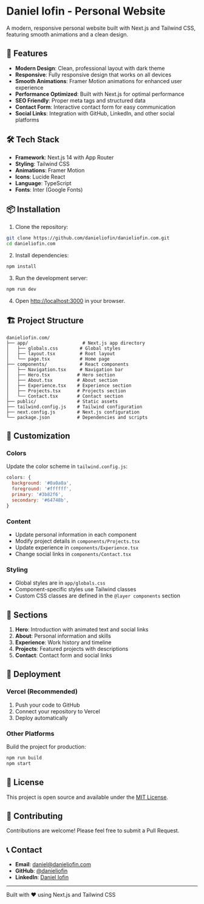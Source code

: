 # Daniel Iofin - Personal Website

A modern, responsive personal website built with Next.js and Tailwind CSS, featuring smooth animations and a clean design.

## 🚀 Features

- **Modern Design**: Clean, professional layout with dark theme
- **Responsive**: Fully responsive design that works on all devices
- **Smooth Animations**: Framer Motion animations for enhanced user experience
- **Performance Optimized**: Built with Next.js for optimal performance
- **SEO Friendly**: Proper meta tags and structured data
- **Contact Form**: Interactive contact form for easy communication
- **Social Links**: Integration with GitHub, LinkedIn, and other social platforms

## 🛠️ Tech Stack

- **Framework**: Next.js 14 with App Router
- **Styling**: Tailwind CSS
- **Animations**: Framer Motion
- **Icons**: Lucide React
- **Language**: TypeScript
- **Fonts**: Inter (Google Fonts)

## 📦 Installation

1. Clone the repository:
```bash
git clone https://github.com/danieliofin/danieliofin.com.git
cd danieliofin.com
```

2. Install dependencies:
```bash
npm install
```

3. Run the development server:
```bash
npm run dev
```

4. Open [http://localhost:3000](http://localhost:3000) in your browser.

## 🏗️ Project Structure

```
danieliofin.com/
├── app/                    # Next.js app directory
│   ├── globals.css        # Global styles
│   ├── layout.tsx         # Root layout
│   └── page.tsx           # Home page
├── components/            # React components
│   ├── Navigation.tsx     # Navigation bar
│   ├── Hero.tsx          # Hero section
│   ├── About.tsx         # About section
│   ├── Experience.tsx    # Experience section
│   ├── Projects.tsx      # Projects section
│   └── Contact.tsx       # Contact section
├── public/               # Static assets
├── tailwind.config.js    # Tailwind configuration
├── next.config.js        # Next.js configuration
└── package.json          # Dependencies and scripts
```

## 🎨 Customization

### Colors
Update the color scheme in `tailwind.config.js`:
```javascript
colors: {
  background: '#0a0a0a',
  foreground: '#ffffff',
  primary: '#3b82f6',
  secondary: '#64748b',
}
```

### Content
- Update personal information in each component
- Modify project details in `components/Projects.tsx`
- Update experience in `components/Experience.tsx`
- Change social links in `components/Contact.tsx`

### Styling
- Global styles are in `app/globals.css`
- Component-specific styles use Tailwind classes
- Custom CSS classes are defined in the `@layer components` section

## 📱 Sections

1. **Hero**: Introduction with animated text and social links
2. **About**: Personal information and skills
3. **Experience**: Work history and timeline
4. **Projects**: Featured projects with descriptions
5. **Contact**: Contact form and social links

## 🚀 Deployment

### Vercel (Recommended)
1. Push your code to GitHub
2. Connect your repository to Vercel
3. Deploy automatically

### Other Platforms
Build the project for production:
```bash
npm run build
npm start
```

## 📄 License

This project is open source and available under the [MIT License](LICENSE).

## 🤝 Contributing

Contributions are welcome! Please feel free to submit a Pull Request.

## 📞 Contact

- **Email**: daniel@danieliofin.com
- **GitHub**: [@danieliofin](https://github.com/danieliofin)
- **LinkedIn**: [Daniel Iofin](https://linkedin.com/in/danieliofin)

---

Built with ❤️ using Next.js and Tailwind CSS
